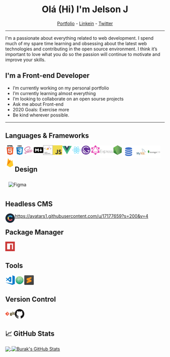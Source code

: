 <h1 align="center"> Olá (Hi) I'm Jelson J</h1>


<p align="center">
  <a href="https://jelsonjay.com">Portfolio</a> -
  <a href="https://www.linkedin.com/in/jelsonj/">Linkein</a> -
  <a href="https://twitter.com/jelson_jay">Twitter</a> 
</p>

-----------------------------------------------------------

I'm a passionate about everything related to web development. I spend much of my spare time learning and obsessing about the latest web technologies and contributing in the open source environment. I think it’s important to love what you do so the passion will continue to motivate and improve your skills.


## I'm a Front-end Developer

- I’m currently working on my personal portfolio
- I’m currently learning almost everything
- I’m looking to collaborate on an open sourse projects
- Ask me about Front-end
- 2020 Goals: Exercise more
- Be kind wherever possible.
-------------------------------------------------------------

## Languages & Frameworks
<a><img align="left" alt="HTML5" width="30px" src="https://raw.githubusercontent.com/github/explore/80688e429a7d4ef2fca1e82350fe8e3517d3494d/topics/html/html.png" /><a/>
<a><img align="left" alt="CSS3" width="30px" src="https://raw.githubusercontent.com/github/explore/80688e429a7d4ef2fca1e82350fe8e3517d3494d/topics/css/css.png" /><a/>
<a><img align="left" alt="Sass" width="30px" src="https://raw.githubusercontent.com/github/explore/80688e429a7d4ef2fca1e82350fe8e3517d3494d/topics/sass/sass.png" /><a/>
<a><img align="left" alt="Markdown" width="30px" src="https://raw.githubusercontent.com/github/explore/80688e429a7d4ef2fca1e82350fe8e3517d3494d/topics/markdown/markdown.png" /><a/>
<a><img align="left" alt="Styled-components" width="30px" src="https://raw.githubusercontent.com/github/explore/80688e429a7d4ef2fca1e82350fe8e3517d3494d/topics/styled-components/styled-components.png" /><a/>
<a><img align="left" alt="JavaScript" width="30px" src="https://raw.githubusercontent.com/github/explore/80688e429a7d4ef2fca1e82350fe8e3517d3494d/topics/javascript/javascript.png" /><a/>
<a><img align="left" alt="Vue" width="30px" src="https://raw.githubusercontent.com/github/explore/80688e429a7d4ef2fca1e82350fe8e3517d3494d/topics/vue/vue.png" /><a/>
<a><img align="left" alt="React" width="30px" src="https://raw.githubusercontent.com/github/explore/80688e429a7d4ef2fca1e82350fe8e3517d3494d/topics/react/react.png" /><a/>
<a><img align="left" alt="Gatsby" width="30px" src="https://raw.githubusercontent.com/github/explore/e94815998e4e0713912fed477a1f346ec04c3da2/topics/gatsby/gatsby.png" /><a/>
<a><img align="left" alt="GraphQL" width="30px" src="https://raw.githubusercontent.com/github/explore/80688e429a7d4ef2fca1e82350fe8e3517d3494d/topics/graphql/graphql.png" /><a/>

<a><img align="left" alt="Express" width="40px" src="https://raw.githubusercontent.com/github/explore/80688e429a7d4ef2fca1e82350fe8e3517d3494d/topics/express/express.png" /><a/>
<a><img align="left" alt="Node.js" width="30px" src="https://raw.githubusercontent.com/github/explore/80688e429a7d4ef2fca1e82350fe8e3517d3494d/topics/nodejs/nodejs.png" /><a/>
<a><img align="left" alt="SQL" width="40px" src="https://raw.githubusercontent.com/github/explore/80688e429a7d4ef2fca1e82350fe8e3517d3494d/topics/sql/sql.png" /><a/>
<a><img align="left" alt="MySQL" width="40px" src="https://raw.githubusercontent.com/github/explore/80688e429a7d4ef2fca1e82350fe8e3517d3494d/topics/mysql/mysql.png" /><a/>
<a><img align="left" alt="MongoDB" width="40px" src="https://raw.githubusercontent.com/github/explore/80688e429a7d4ef2fca1e82350fe8e3517d3494d/topics/mongodb/mongodb.png" /><a/>
 <img align="left" alt="Firebase" width="30px" src="https://raw.githubusercontent.com/github/explore/80688e429a7d4ef2fca1e82350fe8e3517d3494d/topics/firebase/firebase.png" />

<br />
<br />

## Design

<img style="margin: 10px" src="https://profilinator.rishav.dev/skills-assets/figma-icon.svg" alt="Figma" height="30" />  

## Headless CMS

<a><img align="left" alt="Npm" width="30px" src="https://raw.githubusercontent.com/github/explore/78df643247d429f6cc873026c0622819ad797942/topics/contentful/contentful.png" /><a/>
  https://avatars1.githubusercontent.com/u/17177659?s=200&v=4
<br />
## Package Manager


<a><img align="left" alt="Npm" width="30px" src="https://raw.githubusercontent.com/github/explore/78df643247d429f6cc873026c0622819ad797942/topics/npm/npm.png" /><a/>

<br />
<br />

## Tools
<a><img align="left" alt="Visual Studio Code" width="30px" src="https://raw.githubusercontent.com/github/explore/80688e429a7d4ef2fca1e82350fe8e3517d3494d/topics/visual-studio-code/visual-studio-code.png" /><a/>
<a><img align="left" alt="Atom" width="30px" src="https://raw.githubusercontent.com/github/explore/80688e429a7d4ef2fca1e82350fe8e3517d3494d/topics/atom/atom.png" /><a/>
  <a><img align="left" alt="Sublime-Text" width="30px" src="https://raw.githubusercontent.com/github/explore/80688e429a7d4ef2fca1e82350fe8e3517d3494d/topics/sublime-text/sublime-text.png" /><a/>

<br />
<br />

## Version Control
<a><img align="left" alt="Git" width="30px" src="https://raw.githubusercontent.com/github/explore/80688e429a7d4ef2fca1e82350fe8e3517d3494d/topics/git/git.png" /><a/>
<a><img align="left" alt="GitHub" width="30px" src="https://raw.githubusercontent.com/github/explore/78df643247d429f6cc873026c0622819ad797942/topics/github/github.png" /><a/>
 <br />
 <br />
  
  
  
## &#x1f4c8; GitHub Stats

<a href="https://github.com/jelsonjay/jelsonjay">
<img align="center" src="https://github-readme-stats.vercel.app/api/top-langs/?username=jelsonjay&hide=ruby,html&title_color=ffffff&text_color=c9cacc&icon_color=2bbc8a&bg_color=1d1f21" />
</a>
<a href="https://github.com/jelsonjay/jelsonjay">
  <img align="center" src="https://github-readme-stats.vercel.app/api?username=jelsonjay&show_icons=true&line_height=27&count_private=true&title_color=ffffff&text_color=c9cacc&icon_color=2bbc8a&bg_color=1d1f21" alt="Burak's GitHub Stats" />
</a>


